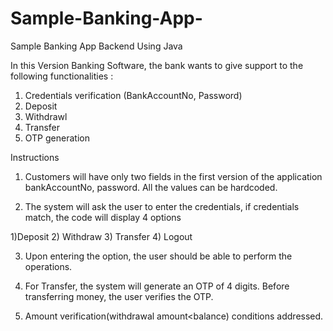 # Sample-Banking-App-
Sample Banking App Backend Using Java


In this Version Banking Software, the bank wants to give support to the following functionalities :

1)	Credentials verification (BankAccountNo, Password)
2)	Deposit
3)	Withdrawl
4)	Transfer 
5)	OTP generation


Instructions

1)	Customers will have only two fields in the first version of the application 
bankAccountNo, password. All the values can be hardcoded.
 
2)	The system will ask the user to enter the credentials, if credentials match, the code will display 4 options 

1)Deposit
2) Withdraw 
3) Transfer
4) Logout
 
3)	Upon entering the option, the user should be able to perform the operations.

4)	For Transfer, the system will generate an OTP of 4 digits. Before transferring money, the user  verifies the OTP.

5)	Amount verification(withdrawal amount<balance) conditions addressed.



